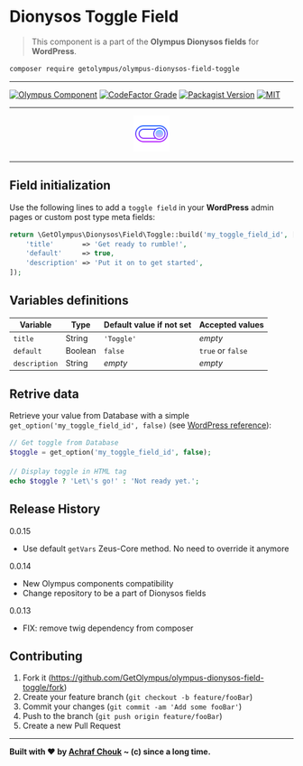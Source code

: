 # Dionysos Toggle Field
> This component is a part of the **Olympus Dionysos fields** for **WordPress**.

```sh
composer require getolympus/olympus-dionysos-field-toggle
```

---

[![Olympus Component][olympus-image]][olympus-url]
[![CodeFactor Grade][codefactor-image]][codefactor-url]
[![Packagist Version][packagist-image]][packagist-url]
[![MIT][license-image]][license-blob]

---

<p align="center">
    <img src="https://github.com/GetOlympus/olympus-dionysos-field-toggle/blob/master/assets/field-toggle-64.png" />
</p>

---

## Field initialization

Use the following lines to add a `toggle field` in your **WordPress** admin pages or custom post type meta fields:

```php
return \GetOlympus\Dionysos\Field\Toggle::build('my_toggle_field_id', [
    'title'       => 'Get ready to rumble!',
    'default'     => true,
    'description' => 'Put it on to get started',
]);
```

## Variables definitions

| Variable      | Type    | Default value if not set | Accepted values |
| ------------- | ------- | ------------------------ | --------------- |
| `title`       | String  | `'Toggle'` | *empty* |
| `default`     | Boolean | `false` | `true` or `false` |
| `description` | String  | *empty* | *empty* |

## Retrive data

Retrieve your value from Database with a simple `get_option('my_toggle_field_id', false)` (see [WordPress reference][getoption-url]):

```php
// Get toggle from Database
$toggle = get_option('my_toggle_field_id', false);

// Display toggle in HTML tag
echo $toggle ? 'Let\'s go!' : 'Not ready yet.';
```

## Release History

0.0.15
- Use default `getVars` Zeus-Core method. No need to override it anymore

0.0.14
- New Olympus components compatibility
- Change repository to be a part of Dionysos fields

0.0.13
- FIX: remove twig dependency from composer

## Contributing

1. Fork it (<https://github.com/GetOlympus/olympus-dionysos-field-toggle/fork>)
2. Create your feature branch (`git checkout -b feature/fooBar`)
3. Commit your changes (`git commit -am 'Add some fooBar'`)
4. Push to the branch (`git push origin feature/fooBar`)
5. Create a new Pull Request

---

**Built with ♥ by [Achraf Chouk](https://github.com/crewstyle "Achraf Chouk") ~ (c) since a long time.**

<!-- links & imgs dfn's -->
[olympus-image]: https://img.shields.io/badge/for-Olympus-44cc11.svg?style=flat-square
[olympus-url]: https://github.com/GetOlympus
[codefactor-image]: https://www.codefactor.io/repository/github/GetOlympus/olympus-dionysos-field-toggle/badge?style=flat-square
[codefactor-url]: https://www.codefactor.io/repository/github/getolympus/olympus-dionysos-field-toggle
[getoption-url]: https://developer.wordpress.org/reference/functions/get_option/
[license-blob]: https://github.com/GetOlympus/olympus-dionysos-field-toggle/blob/master/LICENSE
[license-image]: https://img.shields.io/badge/license-MIT_License-blue.svg?style=flat-square
[packagist-image]: https://img.shields.io/packagist/v/getolympus/olympus-dionysos-field-toggle.svg?style=flat-square
[packagist-url]: https://packagist.org/packages/getolympus/olympus-dionysos-field-toggle
